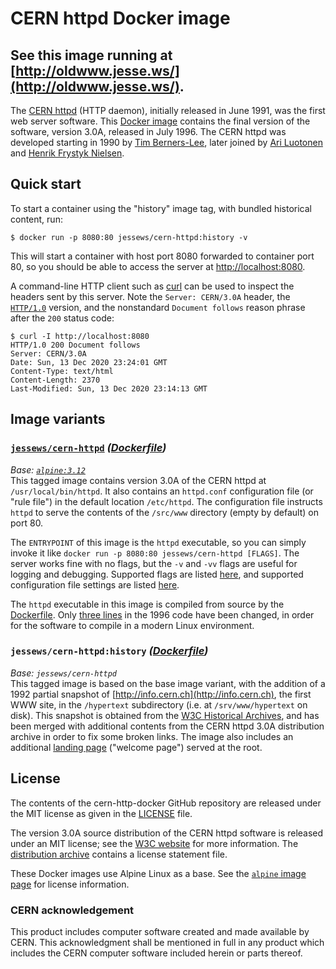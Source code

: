 # CERN httpd Docker image

## See this image running at [http://oldwww.jesse.ws/](http://oldwww.jesse.ws/).

The [CERN httpd](https://en.wikipedia.org/wiki/CERN_httpd) (HTTP daemon), initially released in June 1991, was the first web server software. This [Docker image](https://hub.docker.com/r/jessews/cern-httpd) contains the final version of the software, version 3.0A, released in July 1996. The CERN httpd was developed starting in 1990 by [Tim Berners-Lee](https://en.wikipedia.org/wiki/Tim_Berners-Lee), later joined by [Ari Luotonen](https://www.w3.org/People.html#Luotonen) and [Henrik Frystyk Nielsen](https://en.wikipedia.org/wiki/Henrik_Frystyk_Nielsen).

## Quick start

To start a container using the "history" image tag, with bundled historical content, run:
```shell
$ docker run -p 8080:80 jessews/cern-httpd:history -v
```

This will start a container with host port 8080 forwarded to container port 80, so you should be able to access the server at [http://localhost:8080](http://localhost:8080).

A command-line HTTP client such as [curl](https://curl.se) can be used to inspect the headers sent by this server. Note the `Server: CERN/3.0A` header, the [`HTTP/1.0`](https://tools.ietf.org/html/rfc1945) version, and the nonstandard `Document follows` reason phrase after the `200` status code:
```shell
$ curl -I http://localhost:8080
HTTP/1.0 200 Document follows
Server: CERN/3.0A
Date: Sun, 13 Dec 2020 23:24:01 GMT
Content-Type: text/html
Content-Length: 2370
Last-Modified: Sun, 13 Dec 2020 23:14:13 GMT
```

## Image variants

### [`jessews/cern-httpd`](https://hub.docker.com/r/jessews/cern-httpd) *([Dockerfile](https://github.com/okofish/cern-httpd-docker/blob/master/Dockerfile))*
*Base: [`alpine:3.12`](https://hub.docker.com/_/alpine)*  
This tagged image contains version 3.0A of the CERN httpd at `/usr/local/bin/httpd`. It also contains an `httpd.conf` configuration file (or "rule file") in the default location `/etc/httpd`. The configuration file instructs `httpd` to serve the contents of the `/src/www` directory (empty by default) on port 80.

The `ENTRYPOINT` of this image is the `httpd` executable, so you can simply invoke it like `docker run -p 8080:80 jessews/cern-httpd [FLAGS]`. The server works fine with no flags, but the `-v` and `-vv` flags are useful for logging and debugging. Supported flags are listed [here](https://www.w3.org/Daemon/User/CommandLine.html), and supported configuration file settings are listed [here](https://www.w3.org/Daemon/User/Config/Overview.html).

The `httpd` executable in this image is compiled from source by the [Dockerfile](https://github.com/okofish/cern-httpd-docker/blob/master/Dockerfile). Only [three lines](https://github.com/okofish/cern-httpd-docker/blob/master/httpd-patches.patch) in the 1996 code have been changed, in order for the software to compile in a modern Linux environment. 

### `jessews/cern-httpd:history` *([Dockerfile](https://github.com/okofish/cern-httpd-docker/blob/master/Dockerfile-history))*
*Base: `jessews/cern-httpd`*  
This tagged image is based on the base image variant, with the addition of a 1992 partial snapshot of [http://info.cern.ch](http://info.cern.ch), the first WWW site, in the `/hypertext` subdirectory (i.e. at `/srv/www/hypertext` on disk). This snapshot is obtained from the [W3C Historical Archives](https://www.w3.org/History/19921103-hypertext/hypertext), and has been merged with additional contents from the CERN httpd 3.0A distribution archive in order to fix some broken links. The image also includes an additional [landing page](https://github.com/okofish/cern-httpd-docker/blob/master/content-history/Welcome.html) ("welcome page") served at the root.

## License

The contents of the cern-http-docker GitHub repository are released under the MIT license as given in the [LICENSE](https://github.com/okofish/cern-httpd-docker/blob/master/LICENSE) file.

The version 3.0A source distribution of the CERN httpd software is released under an MIT license; see the [W3C website](https://www.w3.org/Daemon/) for more information. The [distribution archive](https://www.w3.org/Daemon/httpd/w3c-httpd-3.0A.tar.gz) contains a license statement file.

These Docker images use Alpine Linux as a base. See the [`alpine` image page](https://hub.docker.com/_/alpine) for license information.

### CERN acknowledgement
This product includes computer software created and made available by CERN. This acknowledgment shall be mentioned in full in any product which includes the CERN computer software included herein or parts thereof.